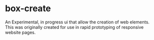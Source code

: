 box-create
==========

An Experimental, in progress ui that allow the creation of web elements. This was originally created for use in rapid prototyping of responsive website pages.
